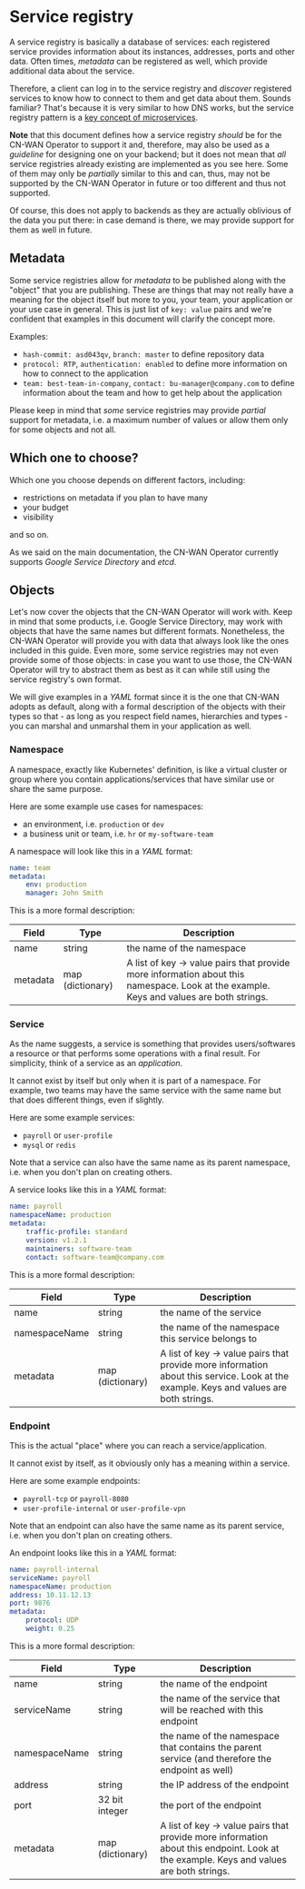 # Service registry

A service registry is basically a database of services: each registered service provides information about its instances, addresses, ports and other data. Often times, *metadata* can be registered as well, which provide additional data about the service.

Therefore, a client can log in to the service registry and *discover* registered services to know how to connect to them and get data about them. Sounds familiar? That's because it is very similar to how DNS works, but the service registry pattern is a [key concept of microservices](https://auth0.com/blog/an-introduction-to-microservices-part-3-the-service-registry/).

**Note** that this document defines how a service registry *should* be for the CN-WAN Operator to support it and, therefore, may also be used as a *guideline* for designing one on your backend; but it does not mean that *all* service registries already existing are implemented as you see here. Some of them may only be *partially* similar to this and can, thus, may not be supported by the CN-WAN Operator in future or too different and thus not supported.

Of course, this does not apply to backends as they are actually oblivious of the data you put there: in case demand is there, we may provide support for them as well in future.

## Metadata

Some service registries allow for *metadata* to be published along with the "object" that you are publishing. These are things that may not really have a meaning for the object itself but more to you, your team, your application or your use case in general. This is just list of `key: value` pairs and we're confident that examples in this document will clarify the concept more.

Examples:

* `hash-commit: asd043qv`, `branch: master` to define repository data
* `protocol: RTP`, `authentication: enabled` to define more information on how to connect to the application
* `team: best-team-in-company`, `contact: bu-manager@company.com` to define information about the team and how to get help about the application

Please keep in mind that *some* service registries may provide *partial* support for metadata, i.e. a maximum number of values or allow them only for some objects and not all.

## Which one to choose?

Which one you choose depends on different factors, including:

* restrictions on metadata if you plan to have many
* your budget
* visibility

and so on.

As we said on the main documentation, the CN-WAN Operator currently supports *Google Service Directory* and *etcd*.

## Objects

Let's now cover the objects that the CN-WAN Operator will work with. Keep in mind that some products, i.e. Google Service Directory, may work with objects that have the same names but different formats. Nonetheless, the CN-WAN Operator will provide you with data that always look like the ones included in this guide. Even more, some service registries may not even provide some of those objects: in case you want to use those, the CN-WAN Operator will try to abstract them as best as it can while still using the service registry's own format.

We will give examples in a *YAML* format since it is the one that CN-WAN adopts as default, along with a formal description of the objects with their types so that - as long as you respect field names, hierarchies and types - you can marshal and unmarshal them in your application as well.

### Namespace

A namespace, exactly like Kubernetes' definition, is like a virtual cluster or group where you contain applications/services that have similar use or share the same purpose.

Here are some example use cases for namespaces:

* an environment, i.e. `production` or `dev`
* a business unit or team, i.e. `hr` or `my-software-team`

A namespace will look like this in a *YAML* format:

```yaml
name: team
metadata:
    env: production
    manager: John Smith
```

This is a more formal description:

| Field       | Type        | Description
| ----------- | ----------- | -----------
| name        | string      | the name of the namespace
| metadata    | map (dictionary) | A list of key -> value pairs that provide more information about this namespace. Look at the example. Keys and values are both strings.

### Service

As the name suggests, a service is something that provides users/softwares a resource or that performs some operations with a final result. For simplicity, think of a service as an *application*.

It cannot exist by itself but only when it is part of a namespace. For example, two teams may have the same service with the same name but that does different things, even if slightly.

Here are some example services:

* `payroll` or `user-profile`
* `mysql` or `redis`

Note that a service can also have the same name as its parent namespace, i.e. when you don't plan on creating others.

A service looks like this in a *YAML* format:

```yaml
name: payroll
namespaceName: production
metadata:
    traffic-profile: standard
    version: v1.2.1
    maintainers: software-team
    contact: software-team@company.com
```

This is a more formal description:

| Field       | Type        | Description
| ----------- | ----------- | -----------
| name        | string      | the name of the service
| namespaceName | string      | the name of the namespace this service belongs to
| metadata    | map (dictionary) | A list of key -> value pairs that provide more information about this service. Look at the example. Keys and values are both strings.

### Endpoint

This is the actual "place" where you can reach a service/application.

It cannot exist by itself, as it obviously only has a meaning within a service.

Here are some example endpoints:

* `payroll-tcp` or `payroll-8080`
* `user-profile-internal` or `user-profile-vpn`

Note that an endpoint can also have the same name as its parent service, i.e. when you don't plan on creating others.

An endpoint looks like this in a *YAML* format:

```yaml
name: payroll-internal
serviceName: payroll
namespaceName: production
address: 10.11.12.13
port: 9876
metadata:
    protocol: UDP
    weight: 0.25
```

This is a more formal description:

| Field       | Type        | Description
| ----------- | ----------- | -----------
| name        | string      | the name of the endpoint
| serviceName | string      | the name of the service that will be reached with this endpoint
| namespaceName | string | the name of the namespace that contains the parent service (and therefore the endpoint as well)
| address | string | the IP address of the endpoint
| port | 32 bit integer | the port of the endpoint
| metadata    | map (dictionary) | A list of key -> value pairs that provide more information about this endpoint. Look at the example. Keys and values are both strings.

